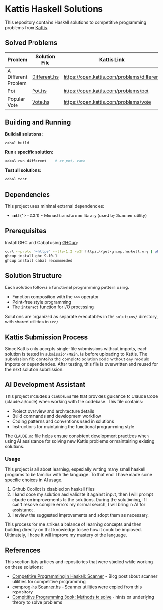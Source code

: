 # Kattis Haskell Solutions

This repository contains Haskell solutions to competitive programming problems from [Kattis](https://open.kattis.com/).

## Solved Problems

| Problem             | Solution File                          | Kattis Link                                |
| ------------------- | -------------------------------------- | ------------------------------------------ |
| A Different Problem | [Different.hs](solutions/Different.hs) | https://open.kattis.com/problems/different |
| Pot                 | [Pot.hs](solutions/Pot.hs)             | https://open.kattis.com/problems/pot       |
| Popular Vote        | [Vote.hs](solutions/Vote.hs)           | https://open.kattis.com/problems/vote      |

## Building and Running

**Build all solutions:**

```bash
cabal build
```

**Run a specific solution:**

```bash
cabal run different    # or pot, vote
```

**Test all solutions:**

```bash
cabal test
```

## Dependencies

This project uses minimal external dependencies:

- **mtl** (^>=2.3.1) - Monad transformer library (used by Scanner utility)

## Prerequisites

Install GHC and Cabal using [GHCup](https://www.haskell.org/ghcup/):

```bash
curl --proto '=https' --tlsv1.2 -sSf https://get-ghcup.haskell.org | sh
ghcup install ghc 9.10.1
ghcup install cabal recommended
```

## Solution Structure

Each solution follows a functional programming pattern using:

- Function composition with the `>>>` operator
- Point-free style programming
- The `interact` function for I/O processing

Solutions are organized as separate executables in the `solutions/` directory, with shared utilities in `src/`.

## Kattis Submission Process

Since Kattis only accepts single-file submissions without imports, each solution is tested in `submission/Main.hs` before uploading to Kattis. The submission file contains the complete solution code without any module imports or dependencies. After testing, this file is overwritten and reused for the next solution submission.

## AI Development Assistant

This project includes a `CLAUDE.md` file that provides guidance to Claude Code (claude.ai/code) when working with the codebase. This file contains:

- Project overview and architecture details
- Build commands and development workflow
- Coding patterns and conventions used in solutions
- Instructions for maintaining the functional programming style

The `CLAUDE.md` file helps ensure consistent development practices when using AI assistance for solving new Kattis problems or maintaining existing solutions.

### Usage

This project is all about learning, especially writing many small haskell programs to be familiar with the language. To that end, I have made some specific choices in AI usage.

1. Github Copilot is disabled on haskell files
2. I hand code my solution and validate it against input, then I will prompt claude on improvements to the solutions. During the solutioning, if I can't resolve compile errors my normal search, I will bring in AI for assistance.
3. I review the suggested improvements and adopt them as necessary.

This process for me strikes a balance of learning concepts and then building directly on that knowledge to see how it could be improved. Ultimately, I hope it will improve my mastery of the language.

## References

This section lists articles and repositories that were studied while working on these solutions:

- [Competitive Programming in Haskell: Scanner](https://byorgey.github.io/blog/posts/2019/05/22/competitive-programming-in-haskell-scanner.html) - Blog post about scanner utilities for competitive programming
- [comprog-hs Scanner.hs](https://github.com/byorgey/comprog-hs/blob/master/Scanner.hs) - Scanner utilities were copied from this repository
- [Compititive Programming Book: Methods to solve](https://cpbook.net/methodstosolve) - hints on underlying theory to solve problems
